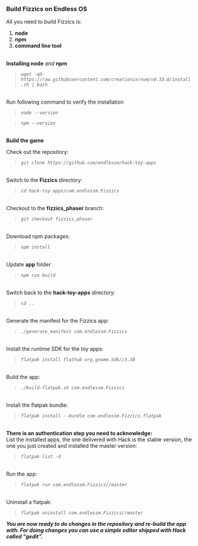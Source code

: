 ### Build Fizzics on Endless OS

All you need to build Fizzics is:

1. **node**
2. **npm**
3. **command line tool**

<br>**Installing node** _and_ **npm**
> _`wget -qO- https://raw.githubusercontent.com/creationix/nvm/v0.33.8/install.sh | bash`_

<br>Run following command to verify the installation
> _`node --version`_

> _`npm --version`_

<br>**Build the game**

Check out the repository:
> _`git clone https://github.com/endlessm/hack-toy-apps`_

<br>Switch to the **Fizzics** directory:
> _`cd hack-toy-apps/com.endlessm.Fizzics`_

<br>Checkout to the **fizzics_phaser** branch:
> _`git checkout fizzics_phaser`_

<br>Download npm packages:
> _`npm install`_

<br>Update **app** folder
> _`npm run build`_

<br>Switch back to the **hack-toy-apps** directory:
> `cd ..`

<br>Generate the manifest for the Fizzics app:
> _`./generate_manifest com.endlessm.Fizzics`_

<br>Install the runtime SDK for the toy apps:
> _`flatpak install flathub org.gnome.Sdk//3.30`_

<br>Build the app:
> _`./build-flatpak.sh com.endlessm.Fizzics`_

<br>Install the flatpak bundle:
> _`flatpak install --bundle com.endlessm.Fizzics.flatpak`_

<br>**There is an authentication step you need to acknowledge:**
<br>List the installed apps, the one delivered with Hack is the stable version, the one you just created and installed the master version:
> _`flatpak list -d`_

<br>Run the app:
> _`flatpak run com.endlessm.Fizzics//master`_

<br>Uninstall a flatpak:
> _`flatpak uninstall com.endlessm.Fizzics//master`_

**_You are now ready to do changes in the repository and re-build the app with. For doing changes you can use a simple editor shipped with Hack called “gedit”._**
